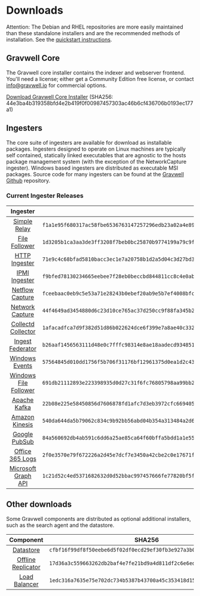 # Downloads

Attention: The Debian and RHEL repositories are more easily maintained than these standalone installers and are the recommended methods of installation. See the [quickstart instructions](#!quickstart/quickstart.md).

## Gravwell Core

The Gravwell core installer contains the indexer and webserver frontend. You'll need a license; either get a Community Edition free license, or contact info@gravwell.io for commercial options.

[Download Gravwell Core Installer](https://update.gravwell.io/archive/5.0.2/installers/gravwell_5.0.2.sh) (SHA256: 44e3ba4b319358bfd4e2b419f0f00987457303ac46b6cf436706b0193ec177a1)

## Ingesters

The core suite of ingesters are available for download as installable packages.  Ingesters designed to operate on Linux machines are typically self contained, statically linked executables that are agnostic to the hosts package management system (with the exception of the NetworkCapture ingester).  Windows based ingesters are distributed as executable MSI packages.  Source code for many ingesters can be found at the [Gravwell Github](https://github.com/gravwell/gravwell/tree/master/ingesters) repository.

### Current Ingester Releases
| Ingester | SHA256 | More Info |
|:--------:|-------:|----------:|
| [Simple Relay](https://update.gravwell.io/archive/5.0.2/installers/gravwell_simple_relay_installer_5.0.2.sh) | ``f1a1e95f680317ac58fbe6536763147257296edb23a02a4e892d203379105b15`` | [Documentation](#!ingesters/ingesters.md#Simple_Relay)|
| [File Follower](https://update.gravwell.io/archive/5.0.2/installers/gravwell_file_follow_installer_5.0.2.sh) | ``1d3205b1ca3aa3de3ff3208f7beb0bc25870b9774199a79c9f15e41ea0a81c6d`` | [Documentation](#!ingesters/ingesters.md#File_Follower) |
| [HTTP Ingester](https://update.gravwell.io/archive/5.0.2/installers/gravwell_http_ingester_installer_5.0.2.sh) | ``71e9c4c68bfad5810bacc3ec1e7a20758b1d2a5d04c3d27bd3ec2232cd44e04a`` | [Documentation](#!ingesters/ingesters.md#HTTP_POST) |
| [IPMI Ingester](https://update.gravwell.io/archive/5.0.2/installers/gravwell_ipmi_installer_5.0.2.sh) | ``f9bfed78130234665eebee7f28eb0beccbd844811cc8c4e0abd81cc58158a8fd`` | [Documentation](#!ingesters/ingesters.md#IPMI_Ingester)|
| [Netflow Capture](http://update.gravwell.io/archive/5.0.2/installers/gravwell_netflow_capture_installer_5.0.2.sh) | ``fceebaac0eb9c5e53a71e28243b0ebef20ab9e5b7ef4008bfc3c497496897314`` | [Documentation](#!ingesters/ingesters.md#Netflow_Ingester) |
| [Network Capture](https://update.gravwell.io/archive/5.0.2/installers/gravwell_network_capture_installer_5.0.2.sh) | ``44f4649ad3454880d6c23d10ce765ac37d250cc9f88fa345b215330b8675a73c`` | [Documentation](#!ingesters/ingesters.md#Network_Ingester) |
| [Collectd Collector](https://update.gravwell.io/archive/5.0.2/installers/gravwell_collectd_installer_5.0.2.sh) | ``1afacadfca7d9f382d51d86b022624dce6f399e7a8ae40c332028c905de00f8a`` | [Documentation](#!ingesters/ingesters.md#collectd) |
| [Ingest Federator](https://update.gravwell.io/archive/5.0.2/installers/gravwell_federator_installer_5.0.2.sh) | ``b26aaf1456563111d48e0c7fffc98314e8ae18aadecd9348515d7ced6857ee78`` | [Documentation](#!ingesters/ingesters.md#Federator_Ingester) |
| [Windows Events](https://update.gravwell.io/archive/5.0.2/installers/gravwell_win_events_5.0.2.msi) | ``57564845d010dd1756f5b706f31176bf12961375d0ea1d2c430411b6e74db3d4`` | [Documentation](#!ingesters/ingesters.md#Windows_Event_Service) |
| [Windows File Follower](https://update.gravwell.io/archive/5.0.2/installers/gravwell_file_follow_5.0.2.msi) | ``691db21112893e223398935d0d27c31f6fc76805798aa99bb24da109c3b18272`` | [Documentation](#!ingesters/ingesters.md#File_Follower) |
| [Apache Kafka](https://update.gravwell.io/archive/5.0.2/installers/gravwell_kafka_installer_5.0.2.sh) | ``22b08e225e58450856d7606878fd1afc7d3eb3972cfc66940589b6a5f8e1c352`` | [Documentation](#!ingesters/ingesters.md#Kafka)|
| [Amazon Kinesis](https://update.gravwell.io/archive/5.0.2/installers/gravwell_kinesis_ingest_installer_5.0.2.sh) | ``540da644da5b79062c834c9b92bb56abd04b354a313484a2d6f6b8771db856f9`` | [Documentation](#!ingesters/ingesters.md#Kinesis_Ingester)|
| [Google PubSub](https://update.gravwell.io/archive/5.0.2/installers/gravwell_pubsub_ingest_installer_5.0.2.sh) | ``84a560692db4ab591c6dd6a25ae85ca64f60bffa5bdd1a1e55bb7effffa27b20`` | [Documentation](#!ingesters/ingesters.md#GCP_PubSub)|
| [Office 365 Logs](https://update.gravwell.io/archive/5.0.2/installers/gravwell_o365_installer_5.0.2.sh) | ``2f0e3570e79f672226a2d45e7dcf7e3450a42cbe2c0e17671fb829caf4582ec7`` | [Documentation](#!ingesters/ingesters.md#Office_365_Log_Ingester)|
| [Microsoft Graph API](https://update.gravwell.io/archive/5.0.2/installers/gravwell_msgraph_installer_5.0.2.sh) | ``1c21d52c4ed5371682632d0d52bbac997457666fe77820bf5f63c7679b5d08be`` | [Documentation](#!ingesters/ingesters.md#Microsoft_Graph_API_Ingester)|

## Other downloads

Some Gravwell components are distributed as optional additional installers, such as the search agent and the datastore.

| Component | SHA256 | More Info |
|:---------:|:------:|----------:|
| [Datastore](https://update.gravwell.io/archive/5.0.2/installers/gravwell_datastore_installer_5.0.2.sh) | ``cfbf16f99df8f50eebe6d5f02df0ecd29ef30fb3e927a3b0ed413bf8e32ff3ef`` | [Documentation](#!distributed/frontend.md) |
| [Offline Replicator](https://update.gravwell.io/archive/5.0.2/installers/gravwell_offline_replication_installer_5.0.2.sh) | ``17d36a3c559663262db2baf4e7fe21bd9a4d811df2c6e6edfad0bcac0d8916b9`` | [Documentation](#!configuration/replication.md) |
| [Load Balancer](https://update.gravwell.io/archive/5.0.2/installers/gravwell_loadbalancer_installer_5.0.2.sh) | ``1edc316a7635e75e702dc734b5387b43700a45c353418d15f22d1f22f555781d`` | |
